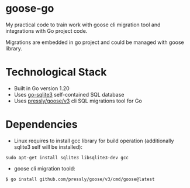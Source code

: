 
# goose-go

My practical code to train work with goose cli migration tool and integrations with Go project code.

Migrations are embedded in go project and could be managed with goose library.

# Technological Stack

- Built in Go version 1.20
- Uses [go-sqlite3](https://github.com/mattn/go-sqlite3) self-contained SQL database
- Uses [pressly/goose/v3](httpsL//github.com/pressly/goose) cli SQL migrations tool for Go

# Dependencies

- Linux requires to install gcc library for build operation (additionally sqlite3 self will be installed):
````
sudo apt-get install sqlite3 libsqlite3-dev gcc
````

- goose cli migration toold:
````
$ go install github.com/pressly/goose/v3/cmd/goose@latest
````